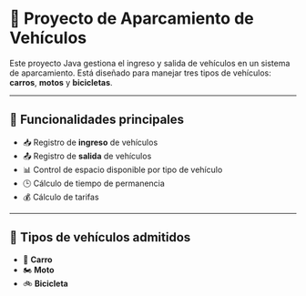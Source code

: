 # 🚗 Proyecto de Aparcamiento de Vehículos

Este proyecto Java gestiona el ingreso y salida de vehículos en un sistema de aparcamiento. Está diseñado para manejar tres tipos de vehículos: **carros**, **motos** y **bicicletas**.

---

## 📌 Funcionalidades principales

- 📥 Registro de **ingreso** de vehículos
- 📤 Registro de **salida** de vehículos
- 📊 Control de espacio disponible por tipo de vehículo
- 🕒 Cálculo de tiempo de permanencia
- 💰 Cálculo de tarifas

---

## 🚗 Tipos de vehículos admitidos

- 🚗 **Carro**
- 🏍️ **Moto**
- 🚲 **Bicicleta**
